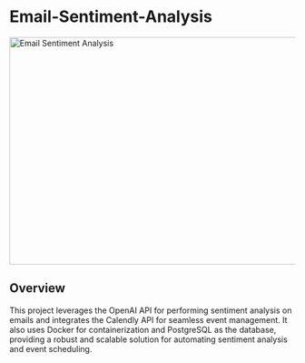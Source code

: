 # Email-Sentiment-Analysis
<img src="https://media.sproutsocial.com/uploads/2020/01/Insights-Featured-Art.png" alt="Email Sentiment Analysis" width="900" height="400">

## Overview
This project leverages the OpenAI API for performing sentiment analysis on emails and integrates the Calendly API for seamless event management. It also uses Docker for containerization and PostgreSQL as the database, providing a robust and scalable solution for automating sentiment analysis and event scheduling.

